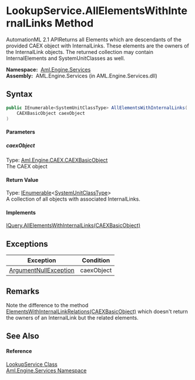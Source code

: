LookupService.AllElementsWithInternalLinks Method
=================================================
AutomationML 2.1 APIReturns all Elements which are descendants of the provided CAEX object with InternalLinks. These elements are the owners of the InternalLink objects. The returned collection may contain InternalElements and SystemUnitClasses as well.

  **Namespace:**  [Aml.Engine.Services][1]  
  **Assembly:**  AML.Engine.Services (in AML.Engine.Services.dll)

Syntax
------

```csharp
public IEnumerable<SystemUnitClassType> AllElementsWithInternalLinks(
	CAEXBasicObject caexObject
)
```

#### Parameters

##### *caexObject*
Type: [Aml.Engine.CAEX.CAEXBasicObject][2]  
The CAEX object

#### Return Value
Type: [IEnumerable][3]&lt;[SystemUnitClassType][4]>  
 A collection of all objects with associated InternalLinks. 
#### Implements
[IQuery.AllElementsWithInternalLinks(CAEXBasicObject)][5]  


Exceptions
----------

Exception                  | Condition  
-------------------------- | ---------- 
[ArgumentNullException][6] | caexObject 


Remarks
-------
 Note the difference to the method [ElementsWithInternalLinkRelations(CAEXBasicObject)][7] which doesn't return the owners of an InternalLink but the related elements. 

See Also
--------

#### Reference
[LookupService Class][8]  
[Aml.Engine.Services Namespace][1]  

[1]: ../README.md
[2]: ../../Aml.Engine.CAEX/CAEXBasicObject/README.md
[3]: https://docs.microsoft.com/dotnet/api/system.collections.generic.ienumerable-1
[4]: ../../Aml.Engine.CAEX/SystemUnitClassType/README.md
[5]: ../../Aml.Engine.Services.Interfaces/IQuery/AllElementsWithInternalLinks.md
[6]: https://docs.microsoft.com/dotnet/api/system.argumentnullexception
[7]: ../../Aml.Engine.Services.Interfaces/IQuery/ElementsWithInternalLinkRelations.md
[8]: README.md
[9]: https://www.automationml.org
[10]: ../../icons/logoShade.png